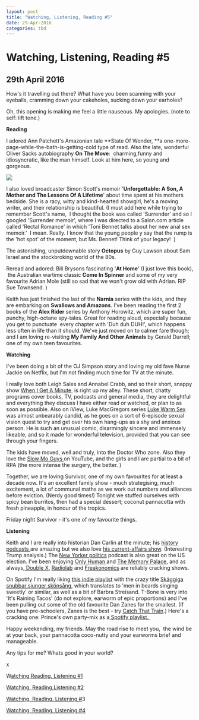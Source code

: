 ```yaml
---
layout: post
title: "Watching, Listening, Reading #5"
date: 29-Apr-2016
categories: tbd
---
```


# Watching, Listening, Reading #5

## 29th April 2016

How's it travelling out there? What have you been scanning with your eyeballs,   cramming down your cakeholes,   sucking down your earholes?

Oh,   this opening is making me feel a little nauseous. My apologies. (note to self: lift tone.)

**Reading**

I adored Ann Patchett's Amazonian tale **State Of Wonder, **a one-more-page-while-the-bath-is-getting-cold type of read. Also the late, wonderful Oliver Sacks autobiography **On The Move**:  charming,funny and idiosyncratic, like the man himself. Look at him here, so young and gorgeous.

<img class="photo-horiz" src="https://media2.wnyc.org/i/620/372/l/80/1/Sacks2.jpg" />

I also loved broadcaster Simon Scott's memoir '**Unforgettable: A Son, A Mother and The Lessons Of A Lifetime**' about time spent at his mothers bedside. She is a racy, witty and kind-hearted showgirl, he's a moving writer, and their relationship is beautiful. (I must add here while trying to remember Scott's name,  I thought the book was called 'Surrender' and so I googled 'Surrender memoir', where I was directed to a Salon.com article called 'Rectal Romance' in which 'Toni Bennet talks about her new anal sex memoir.'  I mean. Really. I know that the young people y say that the rump is the 'hot spot' of the moment, but Ms. Bennet! Think of your legacy!  )

The astonishing, unputdownable story **Octopus** by Guy Lawson about Sam Israel and the stockbroking world of the 80s.

Reread and adored: Bill Brysons fascinating '**At Home**' (I just love this book),  the Australian wartime classic **Come In Spinner** and some of my very favourite Adrian Mole (still so sad that we won't grow old with Adrian. RIP Sue Townsend. )

Keith has just finished the last of the **Narnia** series with the kids, and they are embarking on **Swallows and Amazons**. I've been reading the first 2 books of the **Alex Rider** series by Anthony Horowitz, which are super fun, punchy, high-octane spy-tales. Great for reading aloud, especially because you get to punctuate  every chapter with 'Duh duh DUH!', which happens less often in life than it should. We've just moved on to calmer fare though; and I am loving re-visiting **My Family And Other Animals** by Gerald Durrell; one of my own teen favourites.

**Watching**

I've been doing a bit of the OJ Simpson story and loving my old fave Nurse Jackie on Netflix, but I'm not finding much time for TV at the minute.

I really love both Leigh Sales and Annabel Crabb, and so their short, snappy show <a href="http://iview.abc.net.au/programs/when-i-get-a-minute/LE1511H001S00">When I Get A Minute </a> is right up my alley. These short, chatty programs cover books, TV, podcasts and general media, they are delightful and everything they discuss I have either read or watched, or plan to as soon as possible. Also on iView, Luke MacGregors series <a href="http://www.abc.net.au/tv/programs/luke-warm-sex/">Luke Warm Sex </a>was almost unbearably candid, as he goes on a sort of 6-episode sexual vision quest to try and get over his own hang-ups as a shy and anxious person. He is such an unusual comic, disarmingly sincere and immensely likeable, and so it made for wonderful television, provided that you can see through your fingers.

The kids have moved, well and truly, into the Doctor Who zone. Also they love the <a href="https://www.youtube.com/user/theslowmoguys">Slow Mo Guys </a>on YouTube, and the girls and I are partial to a bit of RPA (the more intense the surgery, the better. )

Together, we are loving Survivor, one of my own favourites for at least a decade now. It's an excellent family show - much strategising, much excitement, a lot of communal maths as we work out numbers and alliances before eviction. (Nerdy good times!) Tonight we stuffed ourselves with spicy bean burritos, then had a special dessert; coconut pannacotta with fresh pineapple, in honour of the tropics.

Friday night Survivor - it's one of my favourite things.

**Listening**

Keith and I are really into historian Dan Carlin at the minute; his <a href="http://www.dancarlin.com/hardcore-history-series/">history podcasts </a>are amazing but we also love <a href="http://www.dancarlin.com/common-sense-home-landing-page/">his current-affairs show</a>. (Interesting Trump analysis.) The <a href="http://www.newyorker.com/magazine/the-political-scene">New Yorker politics</a> podcast is also great on the US election. I've been enjoying <a href="http://www.wnyc.org/shows/onlyhuman">Only Human </a>and <a href="http://thememorypalace.us/">The Memory Palace</a>, and as always,<a href="http://www.slate.com/articles/podcasts/doublex_gabfest.html"> Double X,</a> <a href="http://www.radiolab.org/">Radiolab</a> and <a href="http://freakonomics.com/">Freakonomics</a> are reliably cracking shows.

On Spotify I'm really liking <a href="https://play.spotify.com/user/entrimo/playlist/4BW0DXneMFaAvVVAIHBVFJ?play=true&amp;utm_source=open.spotify.com&amp;utm_medium=open">this indie playlist</a> with the crazy title <a href="https://www.google.com.au/url?sa=t&amp;rct=j&amp;q=&amp;esrc=s&amp;source=web&amp;cd=4&amp;cad=rja&amp;uact=8&amp;ved=0ahUKEwiO6Ofd4LPMAhVGLKYKHVuqBIIQFggqMAM&amp;url=http%3A%2F%2Fwww.myplaylistisbetterthanyours.com%2Fspotify%2Fplaylist%2F33232&amp;usg=AFQjCNF1tECW1o_oLce3tsyWZVw4vroKbQ&amp;sig2=4nc7CJh2jv-C_TWG-dLabw" data-href="http://www.myplaylistisbetterthanyours.com/spotify/playlist/33232">Skäggiga snubbar sjunger skönsång</a>, which translates to 'men in beards singing sweetly' or similar, as well as a bit of Barbra Streisand. T-Bone is very into 'It's Raining Tacos' (do not explore, earworm of epic proportions) and I've been pulling out some of the old favourite Dan Zanes for the smallest. (If you have pre-schoolers, Zanes is the best - try <a href="https://play.spotify.com/album/0F4FkMB4vcKogwGb4Hb6zu?play=true&amp;utm_source=open.spotify.com&amp;utm_medium=open">Catch That Train</a>.) Here's a cracking one: Prince's own party-mix as a<a href="http://boingboing.net/2016/04/25/listen-to-princes-personal-p.html"> Spotify playlist. </a>

Happy weekending, my friends. May the road rise to meet you,  the wind be at your back, your pannacotta coco-nutty and your earworms brief and manageable.

Any tips for me? Whats good in your world?

x

W<a href="http://mogantosh.com/watching-reading-listening-cooking/">atching,Reading, Listening #1</a>

<a href="http://mogantosh.com/great-stuff-to-watch-read-and-listen-to-this-week/">Watching, Reading,Listening #2</a>

<a href="http://mogantosh.com/watching-reading-listening-1/">Watching, Reading, Listening #</a>3

<a href="http://mogantosh.com/watching-reading-listening-4/">Watching, Reading, Listening #4</a>

 
